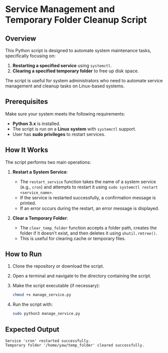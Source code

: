 # Service Management and Temporary Folder Cleanup Script

## Overview

This Python script is designed to automate system maintenance tasks, specifically focusing on:

1. **Restarting a specified service** using `systemctl`.
2. **Clearing a specified temporary folder** to free up disk space.

The script is useful for system administrators who need to automate service management and cleanup tasks on Linux-based systems.

## Prerequisites

Make sure your system meets the following requirements:

- **Python 3.x** is installed.
- The script is run on a **Linux system** with `systemctl` support.
- User has **sudo privileges** to restart services.


## How It Works

The script performs two main operations:

1. **Restart a System Service**:
    - The `restart_service` function takes the name of a system service (e.g., `cron`) and attempts to restart it using `sudo systemctl restart <service_name>`.
    - If the service is restarted successfully, a confirmation message is printed.
    - If an error occurs during the restart, an error message is displayed.

2. **Clear a Temporary Folder**:
    - The `clear_temp_folder` function accepts a folder path, creates the folder if it doesn't exist, and then deletes it using `shutil.rmtree()`.
    - This is useful for clearing cache or temporary files.

## How to Run

1. Clone the repository or download the script.

2. Open a terminal and navigate to the directory containing the script.

3. Make the script executable (if necessary):

   ```bash
   chmod +x manage_service.py

4. Run the script with:

   ```bash
   sudo python3 manage_service.py

## Expected Output

   ```adruino
   Service 'cron' restarted successfully.
   Temporary folder '/home/yaw/temp_folder' cleared successfully.
